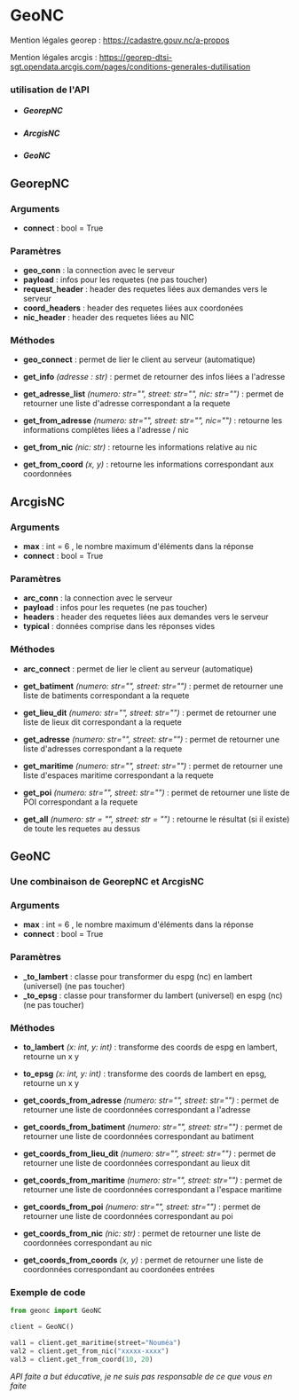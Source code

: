 # GeoNC

Mention légales georep : https://cadastre.gouv.nc/a-propos

Mention légales arcgis : https://georep-dtsi-sgt.opendata.arcgis.com/pages/conditions-generales-dutilisation

### utilisation de l'API

* ##### GeorepNC

* ##### ArcgisNC

* ##### GeoNC


## GeorepNC

### Arguments

* __connect__ : bool = True

### Paramètres

* __geo_conn__ : la connection avec le serveur
* __payload__ : infos pour les requetes (ne pas toucher)
* __request_header__ : header des requetes liées aux demandes vers le serveur
* __coord_headers__ : header des requetes liées aux coordonées
* __nic_header__ : header des requetes liées au NIC


### Méthodes
* __geo_connect__ : permet de lier le client au serveur (automatique)

* __get_info__ _(adresse : str)_ : permet de retourner des infos liées a l'adresse

* __get_adresse_list__ _(numero: str="", street: str="", nic: str="")_ : permet de retourner une liste d'adresse correspondant a la requete

* __get_from_adresse__ _(numero: str="", street: str="", nic="")_ : retourne les informations complètes liées a l'adresse / nic

* __get_from_nic__ _(nic: str)_ : retourne les informations relative au nic

* __get_from_coord__ _(x, y)_ : retourne les informations correspondant aux coordonnées


## ArcgisNC

### Arguments

* __max__ : int = 6 , le nombre maximum d'éléments dans la réponse
* __connect__ : bool = True

### Paramètres

* __arc_conn__ : la connection avec le serveur
* __payload__ : infos pour les requetes (ne pas toucher)
* __headers__ : header des requetes liées aux demandes vers le serveur
* __typical__ : données comprise dans les réponses vides

### Méthodes
* __arc_connect__ : permet de lier le client au serveur (automatique)

* __get_batiment__ _(numero: str="", street: str="")_ : permet de retourner une liste de batiments correspondant a la requete

* __get_lieu_dit__ _(numero: str="", street: str="")_ : permet de retourner une liste de lieux dit correspondant a la requete

* __get_adresse__ _(numero: str="", street: str="")_ : permet de retourner une liste d'adresses correspondant a la requete

* __get_maritime__ _(numero: str="", street: str="")_ : permet de retourner une liste d'espaces maritime correspondant a la requete

* __get_poi__ _(numero: str="", street: str="")_ : permet de retourner une liste de POI correspondant a la requete

* __get_all__ _(numero: str = "", street: str = "")_ : retourne le résultat (si il existe) de toute les requetes au dessus

## GeoNC

### Une combinaison de GeorepNC et ArcgisNC

### Arguments

* __max__ : int = 6 , le nombre maximum d'éléments dans la réponse
* __connect__ : bool = True

### Paramètres

* __\_to_lambert__ : classe pour transformer du espg (nc) en lambert (universel) (ne pas toucher)
* __\_to_epsg__ : classe pour transformer du lambert (universel) en espg (nc) (ne pas toucher)

### Méthodes
* __to_lambert__ _(x: int, y: int)_ : transforme des coords de espg en lambert, retourne un x y

* __to_epsg__ _(x: int, y: int)_ : transforme des coords de lambert en epsg, retourne un x y

* __get_coords_from_adresse__ _(numero: str="", street: str="")_ : permet de retourner une liste de coordonnées correspondant a l'adresse

* __get_coords_from_batiment__ _(numero: str="", street: str="")_ : permet de retourner une liste de coordonnées correspondant au batiment

* __get_coords_from_lieu_dit__ _(numero: str="", street: str="")_ : permet de retourner une liste de coordonnées correspondant au lieux dit

* __get_coords_from_maritime__ _(numero: str="", street: str="")_ : permet de retourner une liste de coordonnées correspondant a l'espace maritime

* __get_coords_from_poi__ _(numero: str="", street: str="")_ : permet de retourner une liste de coordonnées correspondant au poi

* __get_coords_from_nic__ _(nic: str)_ : permet de retourner une liste de coordonnées correspondant au nic

* __get_coords_from_coords__ _(x, y)_ : permet de retourner une liste de coordonnées correspondant au coordonées entrées


### Exemple de code
```py
from geonc import GeoNC

client = GeoNC()

val1 = client.get_maritime(street="Nouméa")
val2 = client.get_from_nic("xxxxx-xxxx")
val3 = client.get_from_coord(10, 20)

```

_API faite a but éducative, je ne suis pas responsable de ce que vous en faite_
